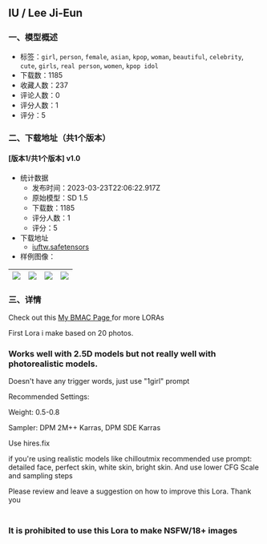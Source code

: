## IU / Lee Ji-Eun
### 一、模型概述

- 标签：`girl`, `person`, `female`, `asian`, `kpop`, `woman`, `beautiful`, `celebrity`, `cute`, `girls`, `real person`, `women`, `kpop idol`
- 下载数：1185
- 收藏人数：237
- 评论人数：0
- 评分人数：1
- 评分：5

### 二、下载地址（共1个版本）

#### [版本1/共1个版本] v1.0

- 统计数据
  - 发布时间：2023-03-23T22:06:22.917Z
  - 原始模型：SD 1.5
  - 下载数：1185
  - 评分人数：1
  - 评分：5
- 下载地址
  - [iuftw.safetensors](https://civitai.com/api/download/models/27563)
- 样例图像：

| <img src="https://image.civitai.com/xG1nkqKTMzGDvpLrqFT7WA/430294b1-ec5b-4a4e-3c7e-faf17f536400/width=450/303633.jpeg" /> | <img src="https://image.civitai.com/xG1nkqKTMzGDvpLrqFT7WA/59c9064d-def1-4e25-50a8-4892bf575700/width=450/303639.jpeg" /> | <img src="https://image.civitai.com/xG1nkqKTMzGDvpLrqFT7WA/2fd536c8-e45e-4793-d024-52d51b7a3700/width=450/303638.jpeg" /> | <img src="https://image.civitai.com/xG1nkqKTMzGDvpLrqFT7WA/02574eee-4cab-42c3-4873-7677b0a2c400/width=450/303637.jpeg" /> |
| ---- | ---- | ---- | ---- |


### 三、详情
<p>Check out this <a target="_blank" rel="ugc" href="https://www.buymeacoffee.com/fingertwist">My BMAC Page </a>for more LORAs</p><p>First Lora i make based on 20 photos.</p><h3>Works well with 2.5D models but not really well with photorealistic models.</h3><p>Doesn't have any trigger words, just use "1girl" prompt</p><p></p><p>Recommended Settings:</p><p>Weight: 0.5-0.8</p><p>Sampler: DPM 2M++ Karras, DPM SDE Karras</p><p>Use hires.fix</p><p>if you're using realistic models like chilloutmix recommended use prompt: detailed face, perfect skin, white skin, bright skin. And use lower CFG Scale and sampling steps</p><p>Please review and leave a suggestion on how to improve this Lora. Thank you</p><h3><br /><strong>It is prohibited to use this Lora to make NSFW/18+ images</strong></h3><p></p><p></p>
